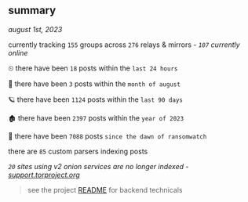 
## summary
_august 1st, 2023_

currently tracking `155` groups across `276` relays & mirrors - _`107` currently online_

⏲ there have been `18` posts within the `last 24 hours`

🦈 there have been `3` posts within the `month of august`

🪐 there have been `1124` posts within the `last 90 days`

🏚 there have been `2397` posts within the `year of 2023`

🦕 there have been `7088` posts `since the dawn of ransomwatch`

there are `85` custom parsers indexing posts

_`20` sites using v2 onion services are no longer indexed - [support.torproject.org](https://support.torproject.org/onionservices/v2-deprecation/)_

> see the project [README](https://github.com/joshhighet/ransomwatch#ransomwatch--) for backend technicals
